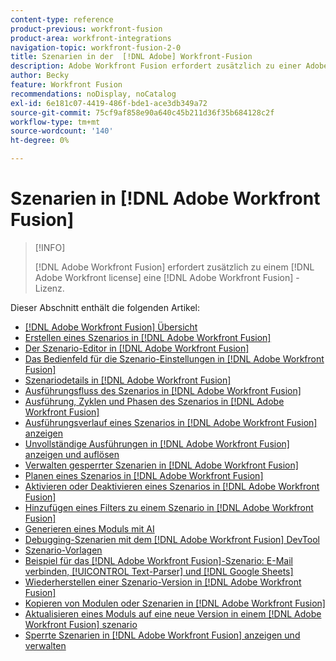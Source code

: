 ```yaml
---
content-type: reference
product-previous: workfront-fusion
product-area: workfront-integrations
navigation-topic: workfront-fusion-2-0
title: Szenarien in der  [!DNL Adobe] Workfront-Fusion
description: Adobe Workfront Fusion erfordert zusätzlich zu einer Adobe Workfront-Lizenz eine Adobe Workfront Fusion-Lizenz.
author: Becky
feature: Workfront Fusion
recommendations: noDisplay, noCatalog
exl-id: 6e181c07-4419-486f-bde1-ace3db349a72
source-git-commit: 75cf9af858e90a640c45b211d36f35b684128c2f
workflow-type: tm+mt
source-wordcount: '140'
ht-degree: 0%

---
```


# Szenarien in [!DNL Adobe Workfront Fusion]

>[!INFO]
>
>[!DNL Adobe Workfront Fusion] erfordert zusätzlich zu einem [!DNL Adobe Workfront license] eine [!DNL Adobe Workfront Fusion] -Lizenz.

Dieser Abschnitt enthält die folgenden Artikel:

* [[!DNL Adobe Workfront Fusion] Übersicht](../../workfront-fusion/scenarios/scenario-overview.md)
* [Erstellen eines Szenarios in  [!DNL Adobe Workfront Fusion]](../../workfront-fusion/scenarios/create-a-scenario.md)
* [Der Szenario-Editor in [!DNL Adobe Workfront Fusion]](../../workfront-fusion/scenarios/scenario-editor.md)
* [Das Bedienfeld für die Szenario-Einstellungen in  [!DNL Adobe Workfront Fusion]](../../workfront-fusion/scenarios/scenario-settings-panel.md)
* [Szenariodetails in [!DNL Adobe Workfront Fusion]](../../workfront-fusion/scenarios/scenario-detail.md)
* [Ausführungsfluss des Szenarios in [!DNL Adobe Workfront Fusion]](../../workfront-fusion/scenarios/scenario-execution-flow.md)
* [Ausführung, Zyklen und Phasen des Szenarios in  [!DNL Adobe Workfront Fusion]](../../workfront-fusion/scenarios/scenario-execution-cycles-phases.md)
* [Ausführungsverlauf eines Szenarios in [!DNL Adobe Workfront Fusion] anzeigen](../../workfront-fusion/scenarios/view-scenario-execution-history.md)
* [Unvollständige Ausführungen in [!DNL Adobe Workfront Fusion] anzeigen und auflösen](../../workfront-fusion/scenarios/view-and-resolve-incomplete-executions.md)
* [Verwalten gesperrter Szenarien in  [!DNL Adobe Workfront Fusion]](../../workfront-fusion/scenarios/view-and-manage-locked-scenarios.md)
* [Planen eines Szenarios in  [!DNL Adobe Workfront Fusion]](../../workfront-fusion/scenarios/schedule-a-scenario.md)
* [Aktivieren oder Deaktivieren eines Szenarios in  [!DNL Adobe Workfront Fusion]](../../workfront-fusion/scenarios/activate-or-inactivate-scenario.md)
* [Hinzufügen eines Filters zu einem Szenario in  [!DNL Adobe Workfront Fusion]](../../workfront-fusion/scenarios/add-a-filter-to-a-scenario.md)
* [Generieren eines Moduls mit AI](/help/quicksilver/workfront-fusion/scenarios/add-a-module-with-ai.md)
* [Debugging-Szenarien mit dem [!DNL Adobe Workfront Fusion] DevTool](../../workfront-fusion/scenarios/debug-scenarios-with-dev-tool.md)
* [Szenario-Vorlagen](/help/quicksilver/workfront-fusion/scenarios/templates/fusion-templates.md)
* [Beispiel für das [!DNL Adobe Workfront Fusion]-Szenario: E-Mail verbinden, [!UICONTROL Text-Parser] und  [!DNL Google Sheets]](../../workfront-fusion/scenarios/example-connect-email-text-parser-gsheets.md)
* [Wiederherstellen einer Szenario-Version in  [!DNL Adobe Workfront Fusion]](../../workfront-fusion/scenarios/restore-a-scenario-version.md)
* [Kopieren von Modulen oder Szenarien in [!DNL Adobe Workfront Fusion]](../../workfront-fusion/scenarios/copy-modules-or-scenarios.md)
* [Aktualisieren eines Moduls auf eine neue Version in einem [!DNL Adobe Workfront Fusion] szenario](../../workfront-fusion/scenarios/update-module-to-new-version.md)
* [Sperrte Szenarien in [!DNL Adobe Workfront Fusion] anzeigen und verwalten](../../workfront-fusion/scenarios/view-and-manage-locked-scenarios.md)
